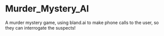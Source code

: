 # Murder_Mystery_AI
A murder mystery game, using bland.ai to make phone calls to the user, so they can interrogate the suspects!
